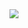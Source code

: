 <img src="https://github.com/musauyumaz/CSharp/blob/main/Gen%C3%A7ay%20Y%C4%B1ld%C4%B1z/A%E2%80%99dan%20Z%E2%80%99ye%20Temel%20C%23%2010%20Programlama%20E%C4%9Fitimi/124)%20C%23%20Operat%C3%B6rler%20-%20Null%20Coalescing%20Assignment(C%23%208.0)/Ekran%20g%C3%B6r%C3%BCnt%C3%BCs%C3%BC%202022-08-17%20191622.png" width="auto">
